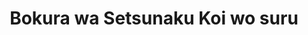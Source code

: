 --- 
title: "Bokura wa Setsunaku Koi wo suru"
publishdate: "2019-8-3T16:48:46+02:00"
src: "https://365manga.net/manga/bokura-wa-setsunaku-koi-wo-suru"
image: "https://data.365manga.net/images/thumbnails/6714-bokura-wa-setsunaku-koi-wo-suru.jpg"
description: "Florist Tokito has a crush on a teacher at a nearby girl's school."
---